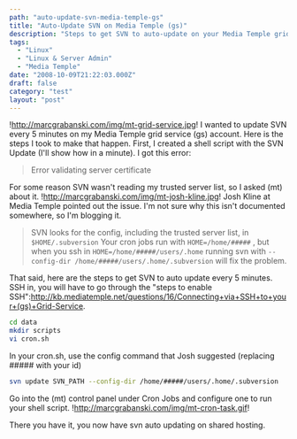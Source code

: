 ```yaml
---
path: "auto-update-svn-media-temple-gs"
title: "Auto-Update SVN on Media Temple (gs)"
description: "Steps to get SVN to auto-update on your Media Temple grid service (gs) account."
tags: 
  - "Linux"
  - "Linux & Server Admin"
  - "Media Temple"
date: "2008-10-09T21:22:03.000Z"
draft: false
category: "test"
layout: "post"
---
```


!http://marcgrabanski.com/img/mt-grid-service.jpg!
I wanted to update SVN every 5 minutes on my Media Temple grid service (gs) account. Here is the steps I took to make that happen. First, I created a shell script with the SVN Update (I'll show how in a minute). I got this error:
> Error validating server certificate

For some reason SVN wasn't reading my trusted server list, so I asked (mt) about it.
!http://marcgrabanski.com/img/mt-josh-kline.jpg!
Josh Kline at Media Temple pointed out the issue. I'm not sure why this isn't documented somewhere, so I'm blogging it.
> SVN looks for the config, including the trusted server list, in `$HOME/.subversion` Your cron jobs run with `HOME=/home/#####` , but when you ssh in `HOME=/home/#####/users/.home` running svn with `--config-dir /home/#####/users/.home/.subversion` will fix the problem.

That said, here are the steps to get SVN to auto update every 5 minutes. SSH in, you will have to go through the "steps to enable SSH":http://kb.mediatemple.net/questions/16/Connecting+via+SSH+to+your+(gs)+Grid-Service.

```bash
cd data
mkdir scripts
vi cron.sh
```

In your cron.sh, use the config command that Josh suggested (replacing ##### with your id)
```bash
svn update SVN_PATH --config-dir /home/#####/users/.home/.subversion
```

Go into the (mt) control panel under Cron Jobs and configure one to run your shell script.
!http://marcgrabanski.com/img/mt-cron-task.gif!

There you have it, you now have svn auto updating on shared hosting.